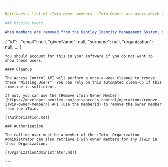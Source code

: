 ```yaml
---

Retrieves a list of iTwin owner members. iTwin Owners are users which have full control over the iTwin. Each owner is granted all permissions on the iTwin, allowing them to perform any action on the iTwin they own.

### Missing Users

When members are removed from the Bentley Identity Management System, they are not automatically removed from the iTwin. Therefore, it is possible to have a situation where the user is no longer valid, yet they are still a member of the iTwin. When this happens, the user member will be returned from this API endpoint with the follow values:
```
{
    "id": <memberId>,
    "email": null,
    "givenName": null,
    "surname": null,
    "organization": null,
    ...
}
```
You should account for this in your software if you do not want to show these users.

#### Cleanup

The Access Control API will perform a once-a-week cleanup to remove these "Missing Users". You can rely on this automated clean-up if this timeline is sufficient.

If not, you can use the [Remove iTwin Owner Member](https://developer.bentley.com/apis/access-control/operations/remove-iTwin-owner-member/) API (use the memberId) to remove the owner member from the iTwin.

{!Authorization.md!}

### Authorization

The calling user must be a member of the iTwin. Organization Administrator can also retrieve iTwin owner members for any iTwin in their Organization.

{!OrganizationAdministrator.md!}

---
```

